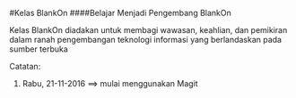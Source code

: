 #Kelas BlankOn
####Belajar Menjadi Pengembang BlankOn

Kelas BlankOn diadakan untuk membagi wawasan, keahlian, dan pemikiran dalam ranah pengembangan teknologi informasi yang berlandaskan pada sumber terbuka

Catatan:
1. Rabu, 21-11-2016
==> mulai menggunakan Magit